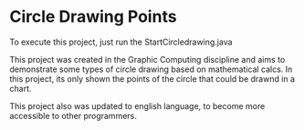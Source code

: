 Circle Drawing Points
=

To execute this project, just run the StartCircledrawing.java 

This project was created in the Graphic Computing discipline and aims to demonstrate some types of circle drawing based on mathematical calcs. In this project, its only shown the points of the circle that could be drawnd in a chart.

This project also was updated to english language, to become more accessible to other programmers.

